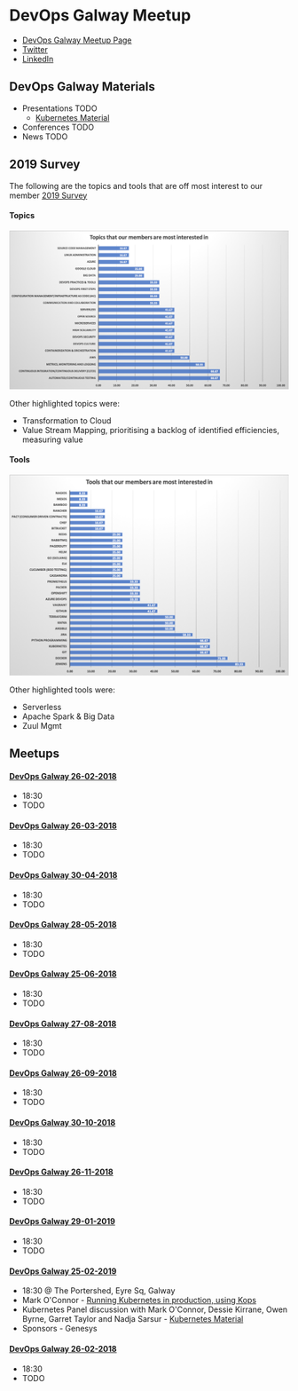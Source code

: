 DevOps Galway Meetup
====================
- [DevOps Galway Meetup Page](https://www.meetup.com/DevOps-Galway/)
- [Twitter](https://twitter.com/devops_galway)
- [LinkedIn](https://www.linkedin.com/groups/12077637/)

DevOps Galway Materials
----------------
- Presentations TODO
  - [Kubernetes Material](/material/kubernetes.md)
- Conferences TODO
- News TODO

2019 Survey
----------------
The following are the topics and tools that are off most interest to our member [2019 Survey](https://www.surveymonkey.com/r/JNP3XYV)

#### Topics
![Topics](/images/survey/topics.png)

Other highlighted topics were:
- Transformation to Cloud
- Value Stream Mapping, prioritising a backlog of identified efficiencies, measuring value

#### Tools
![Tools](/images/survey/tools.png)

Other highlighted tools were:
- Serverless
- Apache Spark & Big Data
- Zuul Mgmt

Meetups
-------

#### [DevOps Galway 26-02-2018](https://www.meetup.com/DevOps-Galway/events/rwdkgpyxdbjc/) ####
- 18:30
- TODO

#### [DevOps Galway 26-03-2018](https://www.meetup.com/DevOps-Galway/events/rwdkgpyxfbjc/) ####
- 18:30
- TODO

#### [DevOps Galway 30-04-2018](https://www.meetup.com/DevOps-Galway/events/rwdkgpyxgbnc/) ####
- 18:30
- TODO

#### [DevOps Galway 28-05-2018](https://www.meetup.com/DevOps-Galway/events/250130705/) ####
- 18:30
- TODO

#### [DevOps Galway 25-06-2018](https://www.meetup.com/DevOps-Galway/events/251298774/) ####
- 18:30
- TODO

#### [DevOps Galway 27-08-2018](https://www.meetup.com/DevOps-Galway/events/253167104/) ####
- 18:30
- TODO

#### [DevOps Galway 26-09-2018](https://www.meetup.com/DevOps-Galway/events/254856234/) ####
- 18:30
- TODO

#### [DevOps Galway 30-10-2018](https://www.meetup.com/DevOps-Galway/events/255058792/) ####
- 18:30
- TODO

#### [DevOps Galway 26-11-2018](https://www.meetup.com/DevOps-Galway/events/256164084/) ####
- 18:30
- TODO

#### [DevOps Galway 29-01-2019](https://www.meetup.com/DevOps-Galway/events/257957929/) ####
- 18:30
- TODO

#### [DevOps Galway 25-02-2019](https://www.meetup.com/DevOps-Galway/events/257957964/) ####
- 18:30 @ The Portershed, Eyre Sq, Galway
- Mark O'Connor - [Running Kubernetes in production, using Kops](https://myspotontheweb.github.io/presentation-kops/)
- Kubernetes Panel discussion with Mark O'Connor, Dessie Kirrane, Owen Byrne, Garret Taylor and Nadja Sarsur - [Kubernetes Material](/material/kubernetes.md)
- Sponsors - Genesys

#### [DevOps Galway 26-02-2018](https://www.meetup.com/DevOps-Galway/events/rwdkgpyxdbjc/) ####
- 18:30
- TODO
